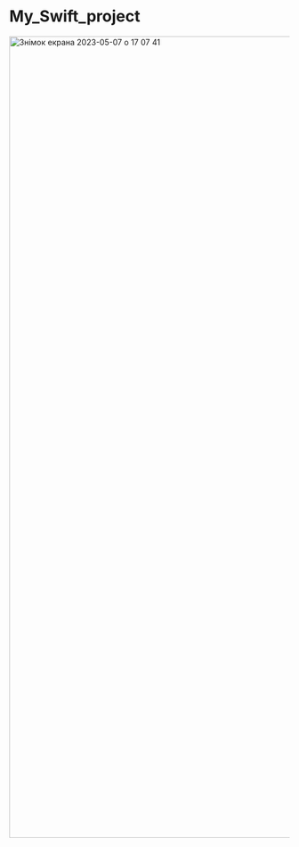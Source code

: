 # My_Swift_project
<img width="1440" alt="Знімок екрана 2023-05-07 о 17 07 41" src="https://github.com/ZubkoKarina/My_Swift_project/assets/57664889/c3be3bfb-e63b-4900-9e83-0ccac2f91378">
